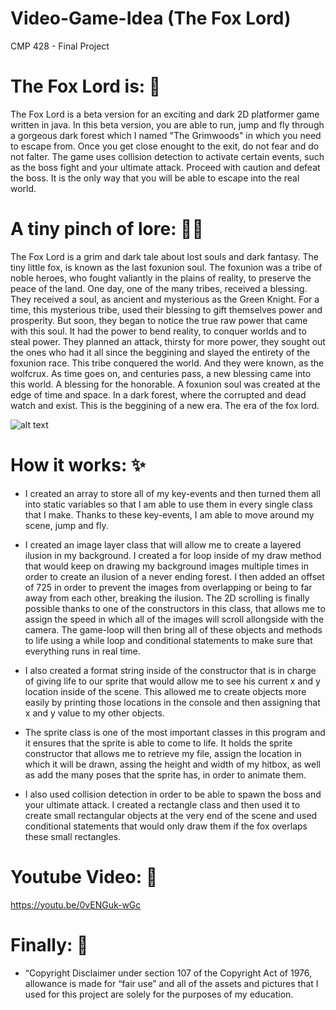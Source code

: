# Video-Game-Idea (The Fox Lord)
CMP 428 - Final Project

# The Fox Lord is: 🦊
The Fox Lord is a beta version for an exciting and dark 2D platformer game written in java. In this beta version, you are able to run, jump and fly through a gorgeous dark forest which I named "The Grimwoods" 
in which you need to escape from. Once you get close enought to the exit, do not fear and do not falter. The game uses collision detection to activate certain events, such as the boss fight and your ultimate attack. Proceed with caution and defeat the boss. It is the only way that you will be able to escape into the real world.

# A tiny pinch of lore: 🤏🏻
The Fox Lord is a grim and dark tale about lost souls and dark fantasy. The tiny little fox, is known as the last foxunion soul. The foxunion was a tribe of noble heroes, who fought valiantly in the plains of reality, to preserve the peace of the land. One day, one of the many tribes, received a blessing. They received a soul, as ancient and mysterious as the Green Knight. For a time, this mysterious tribe, used their blessing to gift themselves power and prosperity. But soon, they began to notice the true raw power that came with this soul. It had the power to bend reality, to conquer worlds and to steal power. They planned an attack, thirsty for more power, they sought out the ones who had it all since the beggining and slayed the entirety of the foxunion race. This tribe conquered the world. And they were known, as the wolfcrux. As time goes on, and centuries pass, a new blessing came into this world. A blessing for the honorable. A foxunion soul was created at the edge of time and space. In a dark forest, where the corrupted and dead watch and exist. This is the beggining of a new era. The era of the fox lord.  

![alt text](https://user-images.githubusercontent.com/63530619/148270092-147800b0-f115-4e6b-8ed8-0e52633e409b.png)


# How it works: ✨
- I created an array to store all of my key-events and then turned them all into static variables so that I am able to use them in every single class that I make. Thanks to these key-events, I am able to move around my scene, jump and fly.

- I created an image layer class that will allow me to create a layered ilusion in my background. I created a for loop inside of my draw method that would keep on drawing my background images multiple times in order to create an ilusion of a never ending forest. I then added an offset of 725 in order to prevent the images from overlapping or being to far away from each other, breaking the ilusion. The 2D scrolling is finally possible thanks to one of the constructors in this class, that allows me to assign the speed in which all of the images will scroll allongside with the camera. The game-loop will then bring all of these objects and methods to life using a while loop and conditional statements to make sure that everything runs in real time.

- I also created a format string inside of the constructor that is in charge of giving life to our sprite that would allow me to see his current x and y location inside of the scene. This allowed me to create objects more easily by printing those locations in the console and then assigning that x and y value to my other objects. 

- The sprite class is one of the most important classes in this program and it ensures that the sprite is able to come to life. It holds the sprite constructor that allows me to retrieve my file, assign the location in which it will be drawn, assing the height and width of my hitbox, as well as add the many poses that the sprite has, in order to animate them.

- I also used collision detection in order to be able to spawn the boss and your ultimate attack. I created a rectangle class and then used it to create small rectangular objects at the very end of the scene and used conditional statements that would only draw them if the fox overlaps these small rectangles.

# Youtube Video: 🎥

https://youtu.be/0vENGuk-wGc

# Finally: 🧚
- “Copyright Disclaimer under section 107 of the Copyright Act of 1976, allowance is made for “fair use” and all of the assets and pictures that I used for this project are solely for the purposes of my education. 
